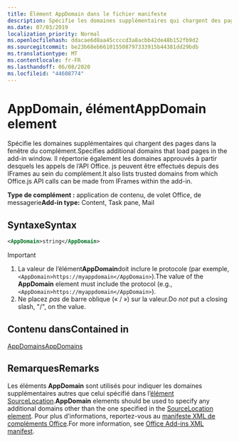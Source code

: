 ```yaml
---
title: Élément AppDomain dans le fichier manifeste
description: Spécifie les domaines supplémentaires qui chargent des pages dans la fenêtre du complément.
ms.date: 07/03/2019
localization_priority: Normal
ms.openlocfilehash: ddacae6d8aa45ccccd3a8acbb42de48b152fb9d2
ms.sourcegitcommit: be23b68eb661015508797333915b44381dd29bdb
ms.translationtype: MT
ms.contentlocale: fr-FR
ms.lasthandoff: 06/08/2020
ms.locfileid: "44608774"
---
```

# <a name="appdomain-element"></a><span data-ttu-id="e2fc8-103">AppDomain, élément</span><span class="sxs-lookup"><span data-stu-id="e2fc8-103">AppDomain element</span></span>

<span data-ttu-id="e2fc8-104">Spécifie les domaines supplémentaires qui chargent des pages dans la fenêtre du complément.</span><span class="sxs-lookup"><span data-stu-id="e2fc8-104">Specifies additional domains that load pages in the add-in window.</span></span> <span data-ttu-id="e2fc8-105">Il répertorie également les domaines approuvés à partir desquels les appels de l’API Office. js peuvent être effectués depuis des IFrames au sein du complément.</span><span class="sxs-lookup"><span data-stu-id="e2fc8-105">It also lists trusted domains from which Office.js API calls can be made from IFrames within the add-in.</span></span>

<span data-ttu-id="e2fc8-106">**Type de complément :** application de contenu, de volet Office, de messagerie</span><span class="sxs-lookup"><span data-stu-id="e2fc8-106">**Add-in type:** Content, Task pane, Mail</span></span>

## <a name="syntax"></a><span data-ttu-id="e2fc8-107">Syntaxe</span><span class="sxs-lookup"><span data-stu-id="e2fc8-107">Syntax</span></span>

```XML
<AppDomain>string</AppDomain>
```

> [!IMPORTANT]
> 1. <span data-ttu-id="e2fc8-108">La valeur de l’élément**AppDomain**doit inclure le protocole (par exemple,`<AppDomain>https://myappdomain</AppDomain>`).</span><span class="sxs-lookup"><span data-stu-id="e2fc8-108">The value of the **AppDomain** element must include the protocol (e.g., `<AppDomain>https://myappdomain</AppDomain>`).</span></span>
> 2. <span data-ttu-id="e2fc8-109">Ne placez *pas* de barre oblique (« / ») sur la valeur.</span><span class="sxs-lookup"><span data-stu-id="e2fc8-109">Do *not* put a closing slash, "/", on the value.</span></span>

## <a name="contained-in"></a><span data-ttu-id="e2fc8-110">Contenu dans</span><span class="sxs-lookup"><span data-stu-id="e2fc8-110">Contained in</span></span>

[<span data-ttu-id="e2fc8-111">AppDomains</span><span class="sxs-lookup"><span data-stu-id="e2fc8-111">AppDomains</span></span>](appdomains.md)

## <a name="remarks"></a><span data-ttu-id="e2fc8-112">Remarques</span><span class="sxs-lookup"><span data-stu-id="e2fc8-112">Remarks</span></span>

<span data-ttu-id="e2fc8-113">Les éléments **AppDomain** sont utilisés pour indiquer les domaines supplémentaires autres que celui spécifié dans l’[élément SourceLocation](sourcelocation.md).</span><span class="sxs-lookup"><span data-stu-id="e2fc8-113">**AppDomain** elements should be used to specify any additional domains other than the one specified in the [SourceLocation element](sourcelocation.md).</span></span> <span data-ttu-id="e2fc8-114">Pour plus d’informations, reportez-vous au [manifeste XML de compléments Office](../../develop/add-in-manifests.md).</span><span class="sxs-lookup"><span data-stu-id="e2fc8-114">For more information, see [Office Add-ins XML manifest](../../develop/add-in-manifests.md).</span></span>
